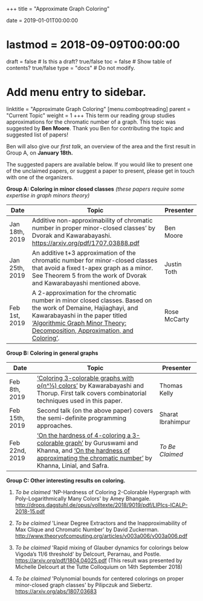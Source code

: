 +++
title = "Approximate Graph Coloring"

date = 2019-01-01T00:00:00
# lastmod = 2018-09-09T00:00:00

draft = false  # Is this a draft? true/false
toc = false  # Show table of contents? true/false
type = "docs"  # Do not modify.

# Add menu entry to sidebar.
linktitle = "Approximate Graph Coloring"
[menu.comboptreading]
  parent = "Current Topic"
  weight = 1
+++
This term our reading group studies approximations for the chromatic number of a graph. 
This topic was suggested by **Ben Moore**. Thank you Ben for contributing the topic and suggested list of papers!

Ben will also give our *first talk*, an overview of the area and the first result in Group A, on **January 18th.**

The suggested papers are available below. If you would like to present one of the unclaimed papers, or suggest a paper to present, please get in touch with one of the organizers.


__Group A: Coloring in minor closed classes__ *(these papers require some expertise in graph minors theory)*

| Date           | Topic                                                                                                                                                                                                                                                                                              | Presenter    |
|----------------|----------------------------------------------------------------------------------------------------------------------------------------------------------------------------------------------------------------------------------------------------------------------------------------------------|--------------|
| Jan 18th, 2019 | Additive non-approximability of chromatic number in proper minor-closed classes’ by Dvorak and Kawarabayashi.  https://arxiv.org/pdf/1707.03888.pdf                                                                                                                                                | Ben Moore    |
| Jan 25th, 2019 | An additive t+3 approximation of the chromatic number for minor-closed classes that avoid a fixed t-apex graph as a minor.   See Theorem 5 from the work of Dvorak and Kawarabayashi mentioned above.                                                                                              | Justin Toth  |
| Feb 1st, 2019  | A 2-approximation for the chromatic number in minor closed classes. Based on the work of Demaine, Hajiaghayi, and Kawarabayashi in the paper titled [‘Algorithmic Graph Minor Theory: Decomposition, Approximation, and Coloring’](http://erikdemaine.org/papers/Decomposition_FOCS2005/paper.pdf).    | Rose McCarty |

__Group B: Coloring in general graphs__

| Date           | Topic                                                                                                                                                                                                                                                   | Presenter         |
|----------------|---------------------------------------------------------------------------------------------------------------------------------------------------------------------------------------------------------------------------------------------------------|-------------------|
| Feb 8th, 2019  | [‘Coloring 3-colorable graphs with o(n^1⁄5) colors’](http://drops.dagstuhl.de/opus/volltexte/2014/4479/pdf/37.pdf) by Kawarabayashi and Thorup. First talk covers combinatorial techniques used in this paper.                                              | Thomas Kelly      |
| Feb 15th, 2019 | Second talk (on the above paper) covers the semi-definite programming approaches.                                                                                                                                                                       | Sharat Ibrahimpur |
| Feb 22nd, 2019 | [‘On the hardness of 4-coloring a 3-colorable graph’](https://doi.org/10.1137/S0895480100376794) by Guruswami and Khanna, and [‘On the hardness of approximating the chromatic number’](https://doi.org/10.1007/s004930070013) by Khanna, Linial, and Safra.    | _*To Be Claimed*_ |

__Group C: Other interesting results on coloring.__

1. _*To be claimed*_ 'NP-Hardness of Coloring 2-Colorable Hypergraph with Poly-Logarithmically Many Colors' by Amey Bhangale. 
http://drops.dagstuhl.de/opus/volltexte/2018/9019/pdf/LIPIcs-ICALP-2018-15.pdf

2. _*To be claimed*_ 'Linear Degree Extractors and the Inapproximability of Max Clique and Chromatic Number' by David Zuckerman.
http://www.theoryofcomputing.org/articles/v003a006/v003a006.pdf

3. _*To be claimed*_ 'Rapid mixing of Glauber dynamics for colorings below Vigoda’s 11/6 threshold' by Delcourt, Perarnau, and Postle.
https://arxiv.org/pdf/1804.04025.pdf
(This result was presented by Michelle Delcourt at the Tutte Colloquium on 14th September 2018)

4. _*To be claimed*_ 'Polynomial bounds for centered colorings on proper minor-closed graph classes' by Pilipczuk and Siebertz.
https://arxiv.org/abs/1807.03683
